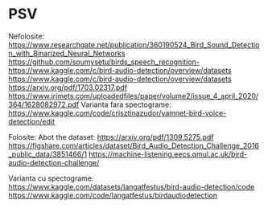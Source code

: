 # PSV
Nefolosite:
https://www.researchgate.net/publication/360190524_Bird_Sound_Detection_with_Binarized_Neural_Networks
https://github.com/soumysetu/birds_speech_recognition-
https://www.kaggle.com/c/bird-audio-detection/overview/datasets
https://www.kaggle.com/c/bird-audio-detection/overview/datasets
https://arxiv.org/pdf/1703.02317.pdf
https://www.irjmets.com/uploadedfiles/paper/volume2/issue_4_april_2020/364/1628082972.pdf
Varianta fara spectograme:
https://www.kaggle.com/code/crisztinazudor/yamnet-bird-voice-detection/edit

Folosite:
Abot the dataset:
https://arxiv.org/pdf/1309.5275.pdf
https://figshare.com/articles/dataset/Bird_Audio_Detection_Challenge_2016_public_data/3851466/1
https://machine-listening.eecs.qmul.ac.uk/bird-audio-detection-challenge/

Varianta cu spectograme:
https://www.kaggle.com/datasets/langatfestus/bird-audio-detection/code
https://www.kaggle.com/code/langatfestus/birdaudiodetection

